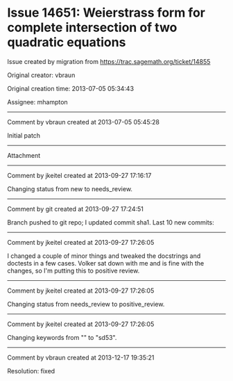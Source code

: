 # Issue 14651: Weierstrass form for complete intersection of two quadratic equations

Issue created by migration from https://trac.sagemath.org/ticket/14855

Original creator: vbraun

Original creation time: 2013-07-05 05:34:43

Assignee: mhampton




---

Comment by vbraun created at 2013-07-05 05:45:28

Initial patch


---

Attachment


---

Comment by jkeitel created at 2013-09-27 17:16:17

Changing status from new to needs_review.


---

Comment by git created at 2013-09-27 17:24:51

Branch pushed to git repo; I updated commit sha1. Last 10 new commits:


---

Comment by jkeitel created at 2013-09-27 17:26:05

I changed a couple of minor things and tweaked the docstrings and doctests in a few cases. Volker sat down with me and is fine with the changes, so I'm putting this to positive review.


---

Comment by jkeitel created at 2013-09-27 17:26:05

Changing status from needs_review to positive_review.


---

Comment by jkeitel created at 2013-09-27 17:26:05

Changing keywords from "" to "sd53".


---

Comment by vbraun created at 2013-12-17 19:35:21

Resolution: fixed
